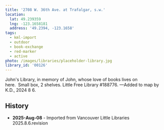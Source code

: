 ```yaml
---
title: '2708 W. 36th Ave. at Trafalgar, s.w.'
location:
  lat: 49.239359
  lng: -123.1658181
  address: '49.2394, -123.1658'
tags:
  - kml-import
  - outdoor
  - book-exchange
  - red-marker
  - active
photo: /images/libraries/placeholder-library.jpg
library_id: '00126'
---
```

John's Library, in memory of John, whose love of books lives on here.  Small box, 2 shelves.
Little Free Library #188776.
—Added to map by K.D., 2024 8 6.

## History
- **2025-Aug-08** - Imported from Vancouver Little Libraries 2025.8.6.revision

